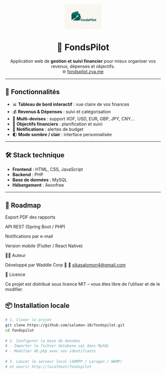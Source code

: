 <p align="center">
  <img src="public/img/icon.png" alt="FondsPilot Logo" width="120"/>
</p>

<h1 align="center">💸 FondsPilot</h1>
<p align="center">
  Application web de <b>gestion et suivi financier</b> pour mieux organiser vos revenus, dépenses et objectifs.  
  <br/>
  🌐 <a href="https://fondspilot.zya.me" target="_blank">fondspilot.zya.me</a>
</p>

---


## 🚀 Fonctionnalités

- 📊 **Tableau de bord interactif** : vue claire de vos finances  
- 💰 **Revenus & Dépenses** : suivi et catégorisation  
- 🔄 **Multi-devises** : support XOF, USD, EUR, GBP, JPY, CNY...  
- 🎯 **Objectifs financiers** : planification et suivi  
- 🔔 **Notifications** : alertes de budget  
- 🌓 **Mode sombre / clair** : interface personnalisée  

---

## 🛠️ Stack technique

- **Frontend** : HTML, CSS, JavaScript  
- **Backend** : PHP  
- **Base de données** : MySQL  
- **Hébergement** : Aeonfree
---

## 📌 Roadmap

 Export PDF des rapports

 API REST (Spring Boot / PHP)

 Notifications par e-mail

 Version mobile (Flutter / React Native)

👨‍💻 Auteur

Développé par Waddle Corp 🐧
📧 sikasalomon4@gmail.com

📜 Licence

Ce projet est distribué sous licence MIT – vous êtes libre de l’utiliser et de le modifier.

## 📦 Installation locale

```bash
# 1. Cloner le projet
git clone https://github.com/salomon-10/fondspilot.git
cd fondspilot

# 2. Configurer la base de données
# - Importer le fichier database.sql dans MySQL
# - Modifier db.php avec vos identifiants

# 3. Lancer le serveur local (XAMPP / Laragon / WAMP)
# et ouvrir http://localhost/fondspilot
